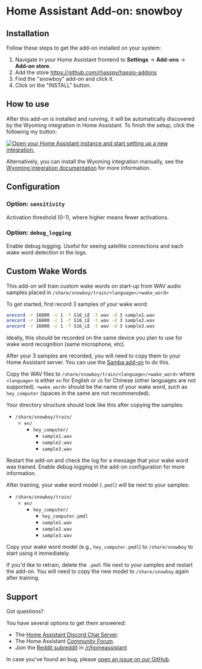 # Home Assistant Add-on: snowboy

## Installation

Follow these steps to get the add-on installed on your system:

1. Navigate in your Home Assistant frontend to **Settings** -> **Add-ons** -> **Add-on store**.
2. Add the store https://github.com/rhasspy/hassio-addons
2. Find the "snowboy" add-on and click it.
3. Click on the "INSTALL" button.

## How to use

After this add-on is installed and running, it will be automatically discovered
by the Wyoming integration in Home Assistant. To finish the setup,
click the following my button:

[![Open your Home Assistant instance and start setting up a new integration.](https://my.home-assistant.io/badges/config_flow_start.svg)](https://my.home-assistant.io/redirect/config_flow_start/?domain=wyoming)

Alternatively, you can install the Wyoming integration manually, see the
[Wyoming integration documentation](https://www.home-assistant.io/integrations/wyoming/)
for more information.

## Configuration

### Option: `sensitivity`

Activation threshold (0-1), where higher means fewer activations.

### Option: `debug_logging`

Enable debug logging. Useful for seeing satellite connections and each wake word detection in the logs.

## Custom Wake Words

This add-on will train custom wake words on start-up from WAV audio samples placed in `/share/snowboy/train/<language>/<wake_word>`

To get started, first record 3 samples of your wake word:

```sh
arecord -r 16000 -c 1 -f S16_LE -t wav -d 3 sample1.wav
arecord -r 16000 -c 1 -f S16_LE -t wav -d 3 sample2.wav
arecord -r 16000 -c 1 -f S16_LE -t wav -d 3 sample3.wav
```

Ideally, this should be recorded on the same device you plan to use for wake word recognition (same microphone, etc).

After your 3 samples are recorded, you will need to copy them to your Home Assistant server. You can use the [Samba add-on](https://www.home-assistant.io/common-tasks/supervised/#installing-and-using-the-samba-add-on) to do this.

Copy the WAV files to `/share/snowboy/train/<language>/<wake_word>` where `<language>` is either `en` for English or `zh` for Chinese (other languages are not supported). `<wake_word>` should be the name of your wake word, such as `hey_computer` (spaces in the same are not recommended).

Your directory structure should look like this after copying the samples:

- `/share/snowboy/train/`
    - `en/`
        - `hey_computer/`
            - `sample1.wav`
            - `sample2.wav`
            - `sample3.wav`

Restart the add-on and check the log for a message that your wake word was trained. Enable debug logging in the add-on configuration for more information.

After training, your wake word model (`.pmdl`) will be next to your samples:

- `/share/snowboy/train/`
    - `en/`
        - `hey_computer/`
            - `hey_computer.pmdl`
            - `sample1.wav`
            - `sample2.wav`
            - `sample3.wav`
            
Copy your wake word model (e.g., `hey_computer.pmdl`) to `/share/snowboy` to start using it immediately.

If you'd like to retrain, delete the `.pmdl` file next to your samples and restart the add-on. You will need to copy the new model to `/share/snowboy` again after training.

## Support

Got questions?

You have several options to get them answered:

- The [Home Assistant Discord Chat Server][discord].
- The Home Assistant [Community Forum][forum].
- Join the [Reddit subreddit][reddit] in [/r/homeassistant][reddit]

In case you've found an bug, please [open an issue on our GitHub][issue].

[discord]: https://discord.gg/c5DvZ4e
[forum]: https://community.home-assistant.io
[issue]: https://github.com/home-assistant/addons/issues
[reddit]: https://reddit.com/r/homeassistant
[repository]: https://github.com/rhasspy/hassio-addons
